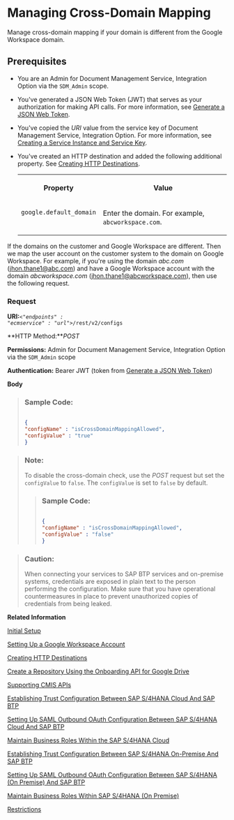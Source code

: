 <!-- loio96d2d978006c4aa18c9680cac9c0369b -->

# Managing Cross-Domain Mapping

Manage cross-domain mapping if your domain is different from the Google Workspace domain.



## Prerequisites

-   You are an Admin for Document Management Service, Integration Option via the `SDM_Admin` scope.

-   You've generated a JSON Web Token \(JWT\) that serves as your authorization for making API calls. For more information, see [Generate a JSON Web Token](integration-option-guide/generate-a-json-web-token-bff9fd6.md).

-   You've copied the *URI* value from the service key of Document Management Service, Integration Option. For more information, see [Creating a Service Instance and Service Key](integration-option-guide/creating-a-service-instance-and-service-key-fe7f1e5.md).

-   You've created an HTTP destination and added the following additional property. See [Creating HTTP Destinations](creating-http-destinations-2b04ac7.md).


    <table>
    <tr>
    <th valign="top">

    Property
    
    </th>
    <th valign="top">

    Value
    
    </th>
    </tr>
    <tr>
    <td valign="top">
    
    `google.default_domain`
    
    </td>
    <td valign="top">
    
    Enter the domain. For example, `abcworkspace.com`.
    
    </td>
    </tr>
    </table>
    

If the domains on the customer and Google Workspace are different. Then we map the user account on the customer system to the domain on Google Workspace. For example, if you're using the domain *abc.com* \(jhon.thane1@abc.com\) and have a Google Workspace account with the domain *abcworkspace.com* \(jhon.thane1@abcworkspace.com\), then use the following request.



### Request

**URI:**<code><i class="varname">&lt;"endpoints" : "ecmservice" : "url"&gt;</i>/rest/v2/configs</code>

**HTTP Method:***POST*

**Permissions:** Admin for Document Management Service, Integration Option via the `SDM_Admin` scope

**Authentication:** Bearer JWT \(token from [Generate a JSON Web Token](integration-option-guide/generate-a-json-web-token-bff9fd6.md)\)

**Body**

> ### Sample Code:  
> ```json
> 
> {
> "configName" : "isCrossDomainMappingAllowed",
> "configValue" : "true"
> }
> 
> ```

> ### Note:  
> To disable the cross-domain check, use the *POST* request but set the `configValue` to `false`. The `configValue` is set to `false` by default.
> 
> > ### Sample Code:  
> > ```json
> > 
> > {
> > "configName" : "isCrossDomainMappingAllowed",
> > "configValue" : "false"
> > }
> > 
> > ```

> ### Caution:  
> When connecting your services to SAP BTP services and on-premise systems, credentials are exposed in plain text to the person performing the configuration. Make sure that you have operational countermeasures in place to prevent unauthorized copies of credentials from being leaked.

**Related Information**  


[Initial Setup](initial-setup-ef91284.md "Before you get started in Document Management Service, Integration Option your SAP BTP account administrator must subscribe to your SAP BTP subaccount to the Document Management Service, Integration Option by performing some preparatory steps.")

[Setting Up a Google Workspace Account](setting-up-a-google-workspace-account-9670f69.md "Create your Google Workspace Account to connect to Document Management Service, Integration Option.")

[Creating HTTP Destinations](creating-http-destinations-2b04ac7.md "Create destinations in your SAP BTP subaccount to connect Google Drive with Document Management Service, Integration Option.")

[Create a Repository Using the Onboarding API for Google Drive](create-a-repository-using-the-onboarding-api-for-google-drive-90faa8c.md "Create your repository to Document Management Service, Integration Option as it's required for establishing a connection with Google Drive.")

[Supporting CMIS APIs](supporting-cmis-apis-4288da6.md "Following is a list of all supported CMIS (Content Management Interoperability Services) REST APIs.")

[Establishing Trust Configuration Between SAP S/4HANA Cloud And SAP BTP](establishing-trust-configuration-between-sap-s-4hana-cloud-and-sap-btp-66f91a9.md "To establish SAML trust to the identity providers generated in the SAP S/4HANA Cloud, import the SAML identity provider metadata to the Cloud Foundry account.")

[Setting Up SAML Outbound OAuth Configuration Between SAP S/4HANA Cloud And SAP BTP](setting-up-saml-outbound-oauth-configuration-between-sap-s-4hana-cloud-and-sap-btp-26f9c07.md "Configure SAML Outbound OAuth configuration between SAP S/4HANA Cloud and SAP BTP.")

[Maintain Business Roles Within the SAP S/4HANA Cloud](maintain-business-roles-within-the-sap-s-4hana-cloud-091973b.md "Create and maintain business roles based on the selected business catalogs.")

[Establishing Trust Configuration Between SAP S/4HANA On-Premise And SAP BTP](establishing-trust-configuration-between-sap-s-4hana-on-premise-and-sap-btp-f64dcdb.md "To establish SAML trust to the identity providers generated in the SAP S/4HANA On-Premise, import the SAML identity provider metadata to the SAP BTP account.")

[Setting Up SAML Outbound OAuth Configuration Between SAP S/4HANA \(On Premise\) And SAP BTP](setting-up-saml-outbound-oauth-configuration-between-sap-s-4hana-on-premise-and-sap-btp-699a106.md "Configure SAML Outbound OAuth configuration between SAP S/4HANA (on premise) and SAP BTP.")

[Maintain Business Roles Within SAP S/4HANA \(On Premise\)](maintain-business-roles-within-sap-s-4hana-on-premise-d1999cf.md "You can define authorizations for your custom business roles in SAP S/4HANA (On Premise).")

[Restrictions](restrictions-ed62ee4.md "The following is a list of various restrictions provided by Google Drive APIs to support Google Workspace Integration.")

